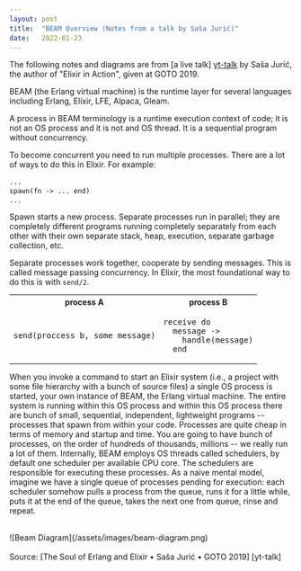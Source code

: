 ```yaml
---
layout: post
title:  "BEAM Overview (Notes from a talk by Saša Jurić)"
date:   2022-01-23
---
```

The following notes and diagrams are from [a live talk] [yt-talk] by Saša Jurić,
the author of "Elixir in Action", given at GOTO 2019.  

BEAM (the Erlang virtual machine) is the runtime layer for 
several languages including Erlang, Elixir, LFE, Alpaca, Gleam.  

A process in BEAM terminology is a runtime execution context of code; it 
is not an OS process and it is not and OS thread. It is a sequential program without concurrency.  

To become concurrent you need to run multiple processes. There are a lot of ways to do this in Elixir.
For example:

```
...
spawn(fn -> ... end)
...
```

Spawn starts a new process. Separate processes run in parallel; they are completely different 
programs running completely separately from each other with their own separate stack, heap, 
execution, separate garbage collection, etc.  

Separate processes work together, cooperate by sending messages. This is called message passing concurrency.
In Elixir, the most foundational way to do this is with `send/2`.    

<table>
  <tr>
    <th> process A </th>
    <th> process B </th>
  </tr>
  <tr>
    <td>
<pre>
send(proccess_b, some_message)
</pre>
    </td>
    <td>
<pre>
receive do
  message ->
    handle(message)
  end
</pre>
    </td>
  </tr>
</table>


When you invoke a command to start an Elixir system (i.e., a project with some file hierarchy with a 
bunch of source files) a single OS process is started, your own instance of BEAM, the Erlang virtual machine. 
The entire system is running within this OS process and within this OS process there 
are bunch of small, sequential, independent, lightweight programs -- processes that spawn from within your code. 
Processes are quite cheap in terms of memory and startup and time. You are going to have bunch of processes, on the order of 
hundreds of thousands, millions -- we really run a lot of them. Internally, BEAM employs OS threads called schedulers, 
by default one scheduler per available CPU core. The schedulers are responsible for executing these processes. As a naive mental model,
imagine we have a single queue of processes pending for execution: each scheduler somehow pulls a process from the queue, 
runs it for a little while, puts it at the end of the queue, takes the next one from queue, rinse and repeat.

<br/>
![Beam Diagram](/assets/images/beam-diagram.png)


<br/>
<br/>
Source: [The Soul of Erlang and Elixir • Saša Jurić • GOTO 2019] [yt-talk]  

[yt-talk]: https://www.youtube.com/watch?v=JvBT4XBdoUE  
